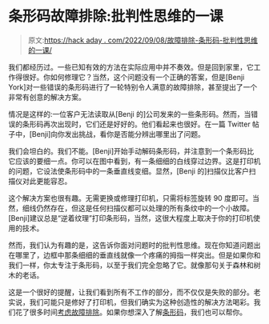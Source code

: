 # 条形码故障排除:批判性思维的一课

> 原文:[https://hack aday . com/2022/09/08/故障排除-条形码-批判性思维的一课/](https://hackaday.com/2022/09/08/troubleshooting-barcodes-a-lesson-in-critical-thinking/)

我们都经历过。一些已知有效的方法在实际应用中并不奏效。但是回到家里，它工作得很好。你如何修理它？当然，这个问题没有一个正确的答案，但是[Benji York]对一些错误的条形码进行了一轮特别令人满意的故障排除，甚至提出了一个非常有创意的解决方案。

情况是这样的:一位客户无法读取从[Benji 的]公司发来的一些条形码。然而，当错误的条形码再次出现时，它们还是好好的。他们看起来也很好。在一篇 Twitter 帖子中，[Benji]向你发出挑战，看你是否能分辨出哪里出了问题。

我们会坦白的。我们不能。[Benji]开始手动解码条形码，并注意到一个条形码比它应该的要细一点。你可以在图中看到，有一条细细的白线穿过边界。这是打印机的问题，它设法使条形码中的一条垂直线变细。显然，[Benji 的]扫描仪比客户扫描仪对此更能容忍。

这个解决方案也很有趣。无需更换或修理打印机，只需将标签旋转 90 度即可。当然，细线仍然存在，但这是任何扫描仪都可以处理的所有条纹中的一个小故障。[Benji]建议总是“逆着纹理”打印条形码，当然，这很大程度上取决于你的打印机使用的技术。

然而，我们认为有趣的是，这告诉你面对问题时的批判性思维。现在你知道问题出在哪里了，边框中那条细细的垂直线就像一个疼痛的拇指一样突出。但是如果你和我们一样，你太专注于条形码，以至于我们完全忽略了它。就像那句关于森林和树木的老话。

这是一个很好的提醒，让我们看到所有不工作的部分，而不仅仅是失败的部分。老实说，我们可能只是修好了打印机，但我们确实为这种创造性的解决方法喝彩。我们花了很多时间[考虑故障排除](https://hackaday.com/2021/09/03/troubleshooting-a-method-for-solving-problems-the-right-way/)。如果你想深入了解[条形码](https://hackaday.com/2020/01/08/the-barcode-revolution-welcome-to-our-automated-world/)，我们也可以帮你。